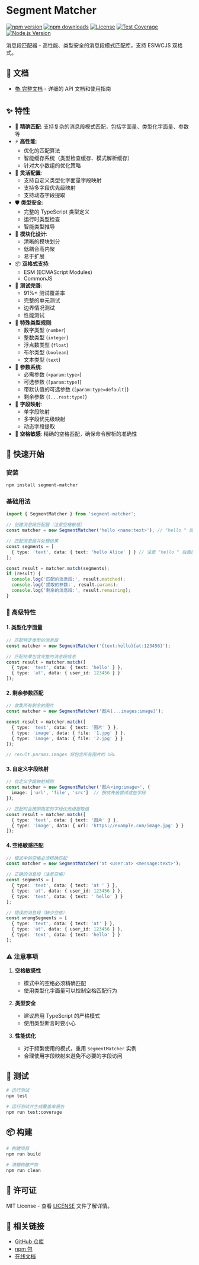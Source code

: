 # Segment Matcher

[![npm version](https://img.shields.io/npm/v/segment-matcher.svg)](https://www.npmjs.com/package/segment-matcher)
[![npm downloads](https://img.shields.io/npm/dm/segment-matcher.svg)](https://www.npmjs.com/package/segment-matcher)
[![License](https://img.shields.io/npm/l/segment-matcher.svg)](https://github.com/zhinjs/segment-matcher/blob/main/LICENSE)
[![Test Coverage](https://img.shields.io/badge/coverage-91%25-brightgreen.svg)](https://github.com/zhinjs/segment-matcher)
[![Node.js Version](https://img.shields.io/node/v/segment-matcher.svg)](https://nodejs.org/)

消息段匹配器 - 高性能、类型安全的消息段模式匹配库，支持 ESM/CJS 双格式。

## 📖 文档

- [📚 完整文档](https://segment-matcher.pages.dev/) - 详细的 API 文档和使用指南

## ✨ 特性

- 🎯 **精确匹配**: 支持复杂的消息段模式匹配，包括字面量、类型化字面量、参数等
- ⚡ **高性能**: 
  - 优化的匹配算法
  - 智能缓存系统（类型检查缓存、模式解析缓存）
  - 针对大小数组的优化策略
- 🔧 **灵活配置**: 
  - 支持自定义类型化字面量字段映射
  - 支持多字段优先级映射
  - 支持动态字段提取
- 🛡️ **类型安全**: 
  - 完整的 TypeScript 类型定义
  - 运行时类型检查
  - 智能类型推导
- 🔗 **模块化设计**: 
  - 清晰的模块划分
  - 低耦合高内聚
  - 易于扩展
- 📦 **双格式支持**: 
  - ESM (ECMAScript Modules)
  - CommonJS
- 🧪 **测试完善**: 
  - 91%+ 测试覆盖率
  - 完整的单元测试
  - 边界情况测试
  - 性能测试
- 🎨 **特殊类型规则**: 
  - 数字类型 (`number`)
  - 整数类型 (`integer`)
  - 浮点数类型 (`float`)
  - 布尔类型 (`boolean`)
  - 文本类型 (`text`)
- 📝 **参数系统**: 
  - 必需参数 (`<param:type>`)
  - 可选参数 (`[param:type]`)
  - 带默认值的可选参数 (`[param:type=default]`)
  - 剩余参数 (`[...rest:type]`)
- 🔄 **字段映射**: 
  - 单字段映射
  - 多字段优先级映射
  - 动态字段提取
- 🚦 **空格敏感**: 精确的空格匹配，确保命令解析的准确性

## 🚀 快速开始

### 安装

```bash
npm install segment-matcher
```

### 基础用法

```typescript
import { SegmentMatcher } from 'segment-matcher';

// 创建消息段匹配器（注意空格敏感）
const matcher = new SegmentMatcher('hello <name:text>'); // "hello " 后面的空格

// 匹配消息段并处理结果
const segments = [
  { type: 'text', data: { text: 'hello Alice' } } // 注意 "hello " 后面的空格
];

const result = matcher.match(segments);
if (result) {
  console.log('匹配的消息段:', result.matched);
  console.log('提取的参数:', result.params);
  console.log('剩余的消息段:', result.remaining);
}
```

### 🎨 高级特性

#### 1. 类型化字面量

```typescript
// 匹配特定类型的消息段
const matcher = new SegmentMatcher('{text:hello}{at:123456}');

// 匹配结果包含完整的消息段信息
const result = matcher.match([
  { type: 'text', data: { text: 'hello' } },
  { type: 'at', data: { user_id: 123456 } }
]);
```

#### 2. 剩余参数匹配

```typescript
// 收集所有剩余的图片
const matcher = new SegmentMatcher('图片[...images:image]');

const result = matcher.match([
  { type: 'text', data: { text: '图片' } },
  { type: 'image', data: { file: '1.jpg' } },
  { type: 'image', data: { file: '2.jpg' } }
]);

// result.params.images 将包含所有图片的 URL
```

#### 3. 自定义字段映射

```typescript
// 自定义字段映射规则
const matcher = new SegmentMatcher('图片<img:image>', {
  image: ['url', 'file', 'src']  // 按优先级尝试这些字段
});

// 匹配时会按照指定的字段优先级提取值
const result = matcher.match([
  { type: 'text', data: { text: '图片' } },
  { type: 'image', data: { url: 'https://example.com/image.jpg' } }
]);
```

#### 4. 空格敏感匹配

```typescript
// 模式中的空格必须精确匹配
const matcher = new SegmentMatcher('at <user:at> <message:text>');

// 正确的消息段（注意空格）
const segments = [
  { type: 'text', data: { text: 'at ' } },
  { type: 'at', data: { user_id: 123456 } },
  { type: 'text', data: { text: ' hello' } }
];

// 错误的消息段（缺少空格）
const wrongSegments = [
  { type: 'text', data: { text: 'at' } },
  { type: 'at', data: { user_id: 123456 } },
  { type: 'text', data: { text: 'hello' } }
];
```

### ⚠️ 注意事项

1. **空格敏感性**
   - 模式中的空格必须精确匹配
   - 使用类型化字面量可以控制空格匹配行为

2. **类型安全**
   - 建议启用 TypeScript 的严格模式
   - 使用类型断言时要小心

3. **性能优化**
   - 对于频繁使用的模式，重用 `SegmentMatcher` 实例
   - 合理使用字段映射来避免不必要的字段访问

## 🧪 测试

```bash
# 运行测试
npm test

# 运行测试并生成覆盖率报告
npm run test:coverage
```

## 📦 构建

```bash
# 构建项目
npm run build

# 清理构建产物
npm run clean
```

## 📄 许可证

MIT License - 查看 [LICENSE](LICENSE) 文件了解详情。

## 🔗 相关链接
- [GitHub 仓库](https://github.com/zhinjs/segment-matcher)
- [npm 包](https://www.npmjs.com/package/segment-matcher)
- [在线文档](https://segment-matcher.pages.dev/)